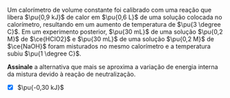 Um calorímetro de volume constante foi calibrado com uma reação que libera $\pu{0,9 kJ}$ de calor em $\pu{0,6 L}$ de uma solução colocada no calorímetro, resultando em um aumento de temperatura de $\pu{3 \degree C}$. Em um experimento posterior, $\pu{30 mL}$ de uma solução $\pu{0,2 M}$ de $\ce{HClO2}$ e $\pu{30 mL}$ de uma solução $\pu{0,2 M}$ de $\ce{NaOH}$ foram misturados no mesmo calorímetro e a temperatura subiu $\pu{1 \degree C}$.

**Assinale** a alternativa que mais se aproxima a variação de energia interna da mistura devido à reação de neutralização.

- [x] $\pu{-0,30 kJ}$
